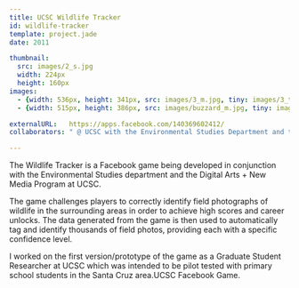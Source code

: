 ```yaml
---
title: UCSC Wildlife Tracker
id: wildlife-tracker
template: project.jade
date: 2011

thumbnail:
  src: images/2_s.jpg
  width: 224px
  height: 160px
images:
  - {width: 536px, height: 341px, src: images/3_m.jpg, tiny: images/3_t.jpg }
  - {width: 515px, height: 386px, src: images/buzzard_m.jpg, tiny: images/buzzard_t.jpg }

externalURL:   https://apps.facebook.com/140369602412/
collaborators: " @ UCSC with the Environmental Studies Department and the Digital Arts + New Media Program"

---
```


The Wildlife Tracker is a Facebook game being developed in conjunction with the Environmental Studies department and the Digital Arts + New Media Program at UCSC.

The game challenges players to correctly identify field photographs of wildlife in the surrounding areas in order to achieve high scores and career unlocks. The data generated from the game is then used to automatically tag and identify thousands of field photos, providing each with a specific confidence level.

I worked on the first version/prototype of the game as a Graduate Student Researcher at UCSC which was intended to be pilot tested with primary school students in the Santa Cruz area.UCSC Facebook Game.